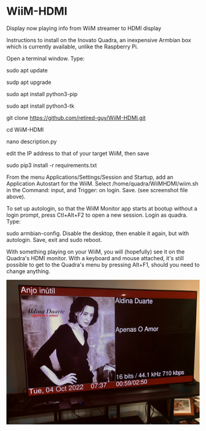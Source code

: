 # WiiM-HDMI
Display now playing info from WiiM streamer to HDMI display

Instructions to install on the Inovato Quadra, an inexpensive Armbian box which is currently available, unlike the Raspberry Pi.

Open a terminal window.  Type:

sudo apt update

sudp apt upgrade

sudo apt install python3-pip

sudo apt install python3-tk

git clone https://github.com/retired-guy/WiiM-HDMI.git

cd WiiM-HDMI

nano description.py

edit the IP address to that of your target WiiM, then save

sudo pip3 install -r requirements.txt

From the menu Applications/Settings/Session and Startup, add an Application Autostart for the WiiM.  Select /home/quadra/WiiMHDMI/wiim.sh in the Command: input, and Trigger: on login.  Save.  (see screenshot file above).


To set up autologin, so that the WiiM Monitor app starts at bootup without a login prompt, press Ctl+Alt+F2 to open a new session.  Login as quadra.  Type: 

sudo armbian-config.  Disable the desktop, then enable it again, but with autologin.  Save, exit and sudo reboot.  

With something playing on your WiiM, you will (hopefully) see it on the Quadra's HDMI monitor.  With a keyboard and mouse attached, it's still possible to get to the Quadra's menu by pressing Alt+F1, should you need to change anything.  



![photo](https://raw.githubusercontent.com/retired-guy/WiiM-HDMI/main/FAB48D2B-CDA4-4798-9941-5C933B984995.jpeg)
